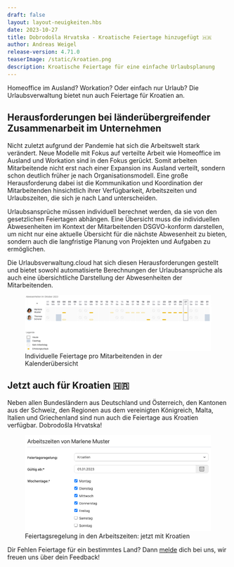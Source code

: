 ```yaml
---
draft: false
layout: layout-neuigkeiten.hbs
date: 2023-10-27
title: Dobrodošla Hrvatska - Kroatische Feiertage hinzugefügt 🇭🇷
author: Andreas Weigel
release-version: 4.71.0
teaserImage: /static/kroatien.png
description: Kroatische Feiertage für eine einfache Urlaubsplanung
---
```


Homeoffice im Ausland? Workation? Oder einfach nur Urlaub? Die Urlaubsverwaltung bietet nun auch Feiertage für Kroatien an.

<!-- more -->

## Herausforderungen bei länderübergreifender Zusammenarbeit im Unternehmen

Nicht zuletzt aufgrund der Pandemie hat sich die Arbeitswelt stark verändert. Neue Modelle mit Fokus auf verteilte Arbeit
wie Homeoffice im Ausland und Workation sind in den Fokus gerückt.
Somit arbeiten Mitarbeitende nicht erst nach einer Expansion ins Ausland verteilt, sondern schon deutlich früher je nach Organisationsmodell.
Eine große Herausforderung dabei ist die Kommunikation und Koordination der Mitarbeitenden hinsichtlich ihrer Verfügbarkeit,
Arbeitszeiten und Urlaubszeiten, die sich je nach Land unterscheiden.

Urlaubsansprüche müssen individuell berechnet werden, da sie von den gesetzlichen Feiertagen abhängen.
Eine Übersicht muss die individuellen Abwesenheiten im Kontext der Mitarbeitenden DSGVO-konform darstellen,
um nicht nur eine aktuelle Übersicht für die nächste Abwesenheit zu bieten, sondern auch die langfristige Planung von
Projekten und Aufgaben zu ermöglichen.

Die Urlaubsverwaltung.cloud hat sich diesen Herausforderungen gestellt und bietet sowohl automatisierte Berechnungen
der Urlaubsansprüche als auch eine übersichtliche Darstellung der Abwesenheiten der Mitarbeitenden.

<div class="flex my-8">
    <figure>
        <picture>
            <source srcset="kalenderuebersicht_Feiertage.avif" type="image/avif" />
            <img
              src="kalenderuebersicht_Feiertage.png"
              alt="Pausen erfassen"
              decoding="async"
              loading="lazy"
              class="rounded-lg"
            />
        </picture>
        <figcaption class="text-sm text-center">Individuelle Feiertage pro Mitarbeitenden in der Kalenderübersicht</figcaption>
    </figure>
</div>

## Jetzt auch für Kroatien 🇭🇷

Neben allen Bundesländern aus Deutschland und Österreich, den Kantonen aus der Schweiz, den Regionen aus dem vereinigten Königreich,
Malta, Italien und Griechenland sind nun auch die Feiertage aus Kroatien verfügbar. Dobrodošla Hrvatska!

<div class="flex my-8">
    <figure>
        <picture>
            <source srcset="arbeitszeiten_Kroatien.avif" type="image/avif" />
            <img
              src="arbeitszeiten_Kroatien.png"
              alt="Pausen erfassen"
              decoding="async"
              loading="lazy"
              class="rounded-lg"
            />
        </picture>
        <figcaption class="text-sm text-center">Feiertagsregelung in den Arbeitszeiten: jetzt mit Kroatien</figcaption>
    </figure>
</div>

Dir Fehlen Feiertage für ein bestimmtes Land? Dann <a href="mailto:info@urlaubsverwaltung.cloud?subject=Feiertage">melde</a> dich bei uns, wir freuen uns über dein Feedback!
